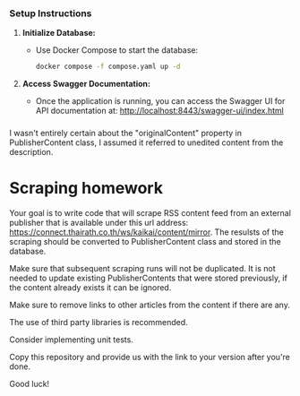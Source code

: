 ### Setup Instructions

1. **Initialize Database:**
    - Use Docker Compose to start the database:
      ```bash
      docker compose -f compose.yaml up -d
      ```

2. **Access Swagger Documentation:**
    - Once the application is running, you can access the Swagger UI for API documentation at:
      [http://localhost:8443/swagger-ui/index.html](http://localhost:8443/swagger-ui/index.html)

### 
I wasn't entirely certain about the "originalContent" property in PublisherContent class, I assumed it referred to unedited content from the description. 

# Scraping homework

Your goal is to write code that will scrape RSS content feed from an external publisher that is available under this url address: https://connect.thairath.co.th/ws/kaikai/content/mirror. The resulsts of the scraping should be converted to PublisherContent class and stored in the database.

Make sure that subsequent scraping runs will not be duplicated. It is not needed to update existing PublisherContents that were stored previously, if the content already exists it can be ignored.

Make sure to remove links to other articles from the content if there are any.

The use of third party libraries is recommended.

Consider implementing unit tests.

Copy this repository and provide us with the link to your version after you're done.

Good luck!
